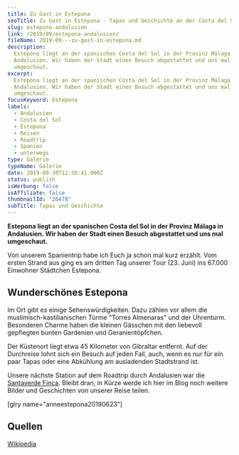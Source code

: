 ```yaml
---
title: Zu Gast in Estepona
seoTitle: Zu Gast in Estepona - Tapas und Geschichte an der Costa del Sol
slug: estepona-andalusien
link: /2019/09/estepona-andalusien/
fileName: 2019-09---zu-gast-in-estepona.md
description:
  Estepona liegt an der spanischen Costa del Sol in der Provinz Málaga in
  Andalusien. Wir haben der Stadt einen Besuch abgestattet und uns mal
  umgeschaut.
excerpt:
  Estepona liegt an der spanischen Costa del Sol in der Provinz Málaga in
  Andalusien. Wir haben der Stadt einen Besuch abgestattet und uns mal
  umgeschaut.
focusKeyword: Estepona
labels:
  - Andalusien
  - Costa del Sol
  - Estepona
  - Reisen
  - Roadtrip
  - Spanien
  - unterwegs
type: Galerie
typeName: Galerie
date: 2019-09-30T12:58:41.000Z
status: publish
isWerbung: false
isAffiliate: false
thumbnailId: "26478"
subTitle: Tapas und Geschichte
---
```


<strong>Estepona liegt an der spanischen Costa del Sol in der Provinz Málaga in
Andalusien. Wir haben der Stadt einen Besuch abgestattet und uns mal
umgeschaut.</strong>

Von unserem Spanientrip habe ich Euch ja schon mal kurz erzählt. Vom ersten
Strand aus ging es am dritten Tag unserer Tour (23. Juni) ins 67.000 Einwohner
Städtchen Estepona.

## Wunderschönes Estepona

Im Ort gibt es einige Sehenswürdigkeiten. Dazu zählen vor allem die
muslimisch-kastilianischen Türme "Torres Almenaras" und der Uhrenturm.
Besonderen Charme haben die kleinen Gässchen mit den liebevoll gepflegten bunten
Gardenien und Geranientöpfchen.

Der Küstenort liegt etwa 45 Kilometer von Gibraltar entfernt. Auf der Durchreise
lohnt sich ein Besuch auf jeden Fall, auch, wenn es nur für ein paar Tapas oder
eine Abkühlung am ausladenden Stadtstrand ist.

Unsere nächste Station auf dem Roadtrip durch Andalusien war die
<a href="http://cardamonchai.com/2019/07/santaverde-finca-aloe-vera/" target="_blank" rel="noopener">Santaverde
Finca</a>. Bleibt dran, in Kürze werde ich hier im Blog noch weitere Bilder und
Geschichten von unserer Reise teilen.

[glry name="anneestepona20190623"]

## Quellen

<a href="https://de.wikipedia.org/wiki/Estepona" target="_blank" rel="noopener">Wikipedia</a>
